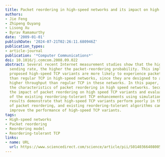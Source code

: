 ```yaml
---
title: Packet reordering in high-speed networks and its impact on high-speed TCP variants
authors:
- Jie Feng
- Zhipeng Ouyang
- Lisong Xu
- Byrav Ramamurthy
date: '2009-01-01'
publishDate: '2024-07-21T02:26:11.680946Z'
publication_types:
- article-journal
publication: '*Computer Communications*'
doi: 10.1016/j.comcom.2008.09.022
abstract: Several recent Internet measurement studies show that the higher the packet
  sending rate, the higher the packet-reordering probability. This implies that recently
  proposed high-speed TCP variants are more likely to experience packet reordering
  than regular TCP in high-speed networks, since they are designed to achieve much
  higher throughput than regular TCP in these networks. In this paper, we first study
  the characteristics of packet reordering in high speed networks. Second, we verify
  the impact of packet reordering on high speed TCP variants and evaluate the effectiveness
  of the existing reordering-tolerant TCP enhancements using simulations. Our simulation
  results demonstrate that high-speed TCP variants perform poorly in the presence
  of packet reordering, and existing reordering-tolerant algorithms can significantly
  improve the performance of high-speed TCP variants.
tags:
- High-speed networks
- Packet reordering
- Reordering model
- Reordering-tolerant TCP
links:
- name: URL
  url: https://www.sciencedirect.com/science/article/pii/S0140366408005100
---
```

